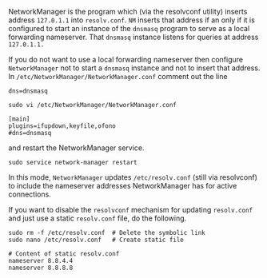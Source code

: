 
NetworkManager is the program which (via the resolvconf utility) inserts address `127.0.1.1` into `resolv.conf`. 
`NM` inserts that address if an only if it is configured to start an instance of the `dnsmasq` program to serve 
as a local forwarding nameserver. That `dnsmasq` instance listens for queries at address `127.0.1.1.`

If you do not want to use a local forwarding nameserver then configure `NetworkManager` not to start a `dnsmasq` 
instance and not to insert that address. In `/etc/NetworkManager/NetworkManager.conf` comment out the line 

`dns=dnsmasq`

	sudo vi /etc/NetworkManager/NetworkManager.conf

	[main]
	plugins=ifupdown,keyfile,ofono
	#dns=dnsmasq

and restart the NetworkManager service.

	sudo service network-manager restart

In this mode, `NetworkManager` updates `/etc/resolv.conf` (still via resolvconf) to include the nameserver 
addresses NetworkManager has for active connections.

If you want to disable the `resolvconf` mechanism for updating `resolv.conf` and just use a static 
`resolv.conf` file, do the following.

	sudo rm -f /etc/resolv.conf  # Delete the symbolic link
	sudo nano /etc/resolv.conf   # Create static file

	# Content of static resolv.conf
	nameserver 8.8.4.4
	nameserver 8.8.8.8
